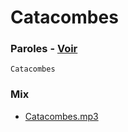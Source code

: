 # Catacombes

### Paroles - [Voir](paroles.txt)

```
Catacombes
```

### Mix

* [Catacombes.mp3](mix/Catacombes.mp3)